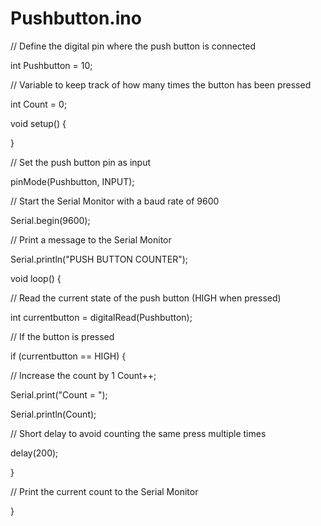# Pushbutton.ino
// Define the digital pin where the push button is connected

int Pushbutton = 10;

// Variable to keep track of how many times the button has been pressed

int Count = 0;

void setup() {

}

// Set the push button pin as input

pinMode(Pushbutton, INPUT);

// Start the Serial Monitor with a baud rate of 9600

Serial.begin(9600);

// Print a message to the Serial Monitor

Serial.println("PUSH BUTTON COUNTER");

void loop() {

// Read the current state of the push button (HIGH when pressed)

int currentbutton = digitalRead(Pushbutton);

// If the button is pressed

if (currentbutton == HIGH) {

// Increase the count by 1
Count++;

Serial.print("Count = ");

Serial.println(Count);

// Short delay to avoid counting the same press multiple times

delay(200);

}

// Print the current count to the Serial Monitor

}

